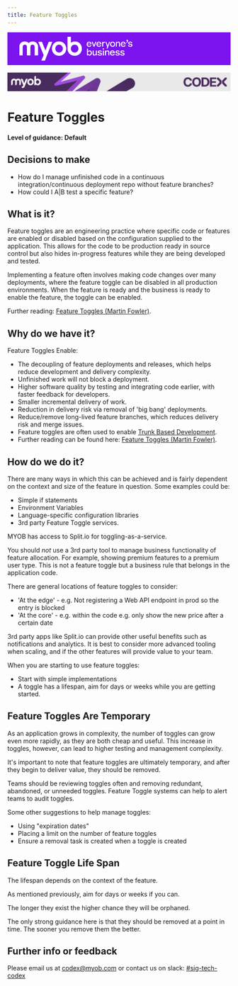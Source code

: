 ```yaml
---
title: Feature Toggles
---
```


![MYOB Banner](../../assets/images/myob-banner.png)

<!-- confluence-page-id: 9293661745 -->
![](../assets/BANNER.png)
# Feature Toggles
#### Level of guidance: Default

## Decisions to make
- How do I manage unfinished code in a continuous integration/continuous deployment repo without feature branches?
- How could I A|B test a specific feature?

## What is it?
Feature toggles are an engineering practice where specific code or features are enabled or disabled based on the configuration supplied to the application. This allows for the code to be production ready in source control but also hides in-progress features while they are being developed and tested.


Implementing a feature often involves making code changes over many deployments, where the feature toggle can be disabled in all production environments. When the feature is ready and the business is ready to enable the feature, the toggle can be enabled.

Further reading: [Feature Toggles (Martin Fowler)](https://martinfowler.com/articles/feature-toggles.html).

## Why do we have it?

Feature Toggles Enable:
* The decoupling of feature deployments and releases, which helps reduce development and delivery complexity.
* Unfinished work will not block a deployment.
* Higher software quality by testing and integrating code earlier, with faster feedback for developers.
* Smaller incremental delivery of work.
* Reduction in delivery risk via removal of 'big bang' deployments.
* Reduce/remove long-lived feature branches, which reduces delivery risk and merge issues.
* Feature toggles are often used to enable [Trunk Based Development](./trunk-based-development.md).
* Further reading can be found here: [Feature Toggles (Martin Fowler)](https://martinfowler.com/articles/feature-toggles.html).

## How do we do it?
There are many ways in which this can be achieved and is fairly dependent on the context and size of the feature in question. Some examples could be:
- Simple if statements
- Environment Variables
- Language-specific configuration libraries
- 3rd party Feature Toggle services.

MYOB has access to Split.io for toggling-as-a-service.

You should _not_ use a 3rd party tool to manage business functionality of feature allocation. For example, showing premium features to a premium user type. This is not a feature toggle but a business rule that belongs in the application code.

There are general locations of feature toggles to consider:
* 'At the edge' - e.g. Not registering a Web API endpoint in prod so the entry is blocked
* 'At the core' - e.g. within the code e.g. only show the new price after a certain date

3rd party apps like Split.io can provide other useful benefits such as notifications and analytics. It is best to consider more advanced tooling when scaling, and if the other features will provide value to your team.

When you are starting to use feature toggles:
* Start with simple implementations
* A toggle has a lifespan, aim for days or weeks while you are getting started.

## Feature Toggles Are Temporary
As an application grows in complexity, the number of toggles can grow even more rapidly, as they are both cheap and useful. This increase in toggles, however, can lead to higher testing and management complexity.

It's important to note that feature toggles are ultimately temporary, and after they begin to deliver value, they should be removed.

Teams should be reviewing toggles often and removing redundant, abandoned, or unneeded toggles. Feature Toggle systems can help to alert teams to audit toggles.

Some other suggestions to help manage toggles:
* Using "expiration dates"
* Placing a limit on the number of feature toggles
* Ensure a removal task is created when a toggle is created

## Feature Toggle Life Span
The lifespan depends on the context of the feature.

As mentioned previously, aim for days or weeks if you can.

The longer they exist the higher chance they will be orphaned.

The only strong guidance here is that they should be removed at a point in time. The sooner you remove them the better.

## Further info or feedback
Please email us at codex@myob.com or contact us on slack: [#sig-tech-codex](https://myob.slack.com/archives/C02N8ADPGUX)
